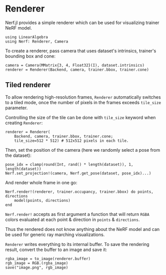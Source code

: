 # Renderer

Nerf.jl provides a simple renderer which can be used for visualizing trainer NeRF model.

```
using LinearAlgebra
using Nerf: Renderer, Camera
```

To create a renderer, pass camera that uses dataset's intrinsics,
trainer's bounding box and cone:
```
camera = Camera(MMatrix{3, 4, Float32}(I), dataset.intrinsics)
renderer = Renderer(Backend, camera, trainer.bbox, trainer.cone)
```

## Tiled renderer

To allow rendering high-resolution frames, `Renderer` automatically switches
to a tiled mode, once the number of pixels in the frames exceeds `tile_size`
parameter.

Controlling the size of the tile can be done with `tile_size` keyword
when creating `Renderer`:
```
renderer = Renderer(
    Backend, camera, trainer.bbox, trainer.cone;
    tile_size=512 * 512) # 512x512 pixels in each tile.
```

Then, set the position of the camera (here we randomly select a pose from the dataset):
```
pose_idx = clamp(round(Int, rand() * length(dataset)), 1, length(dataset))
Nerf.set_projection!(camera, Nerf.get_pose(dataset, pose_idx)...)
```

And render whole frame in one go:
```
Nerf.render!(renderer, trainer.occupancy, trainer.bbox) do points, directions
    model(points, directions)
end
```

`Nerf.render!` accepts as first argument a function that will return `RGBA` colors
evaluated at each point & direction in  `points` & `directions`.

Thus the rendered does not know anything about the NeRF model and can be used for
generic ray marching visualizations.

`Renderer` writes everything to its internal buffer.
To save the rendering result, convert the buffer to an image and save it:
```
rgba_image = to_image(renderer.buffer)
rgb_image = RGB.(rgba_image)
save("image.png", rgb_image)
```

